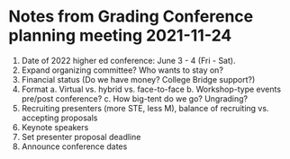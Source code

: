 # Notes from Grading Conference planning meeting 2021-11-24

1. Date of 2022 higher ed conference: June 3 - 4 (Fri - Sat).
2. Expand organizing committee? Who wants to stay on?
3. Financial status (Do we have money? College Bridge support?)
4. Format
   a. Virtual vs. hybrid vs. face-to-face
   b. Workshop-type events pre/post conference?
   c. How big-tent do we go? Ungrading?
5. Recruiting presenters (more STE, less M), balance of recruiting vs. accepting proposals
6. Keynote speakers
7. Set presenter proposal deadline
8. Announce conference dates

